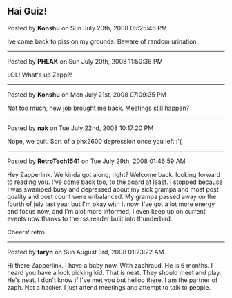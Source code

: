 ## Hai Guiz!
Posted by **Konshu** on Sun July 20th, 2008 05:25:46 PM

Ive come back to piss on my grounds. Beware of random urination.

--------------------------------------------------------------------------------

Posted by **PHLAK** on Sun July 20th, 2008 11:50:36 PM

LOL!  What's up Zapp?!

--------------------------------------------------------------------------------

Posted by **Konshu** on Mon July 21st, 2008 07:09:35 PM

Not too much, new job brought me back. Meetings still happen?

--------------------------------------------------------------------------------

Posted by **nak** on Tue July 22nd, 2008 10:17:20 PM

Nope, we quit.  Sort of a phx2600 depression once you left :'(

--------------------------------------------------------------------------------

Posted by **RetroTech1541** on Tue July 29th, 2008 01:46:59 AM

Hey Zapperlink. We kinda got along, right? Welcome back, looking forward to reading you. I've come back too, to the board at least. I stopped because I was swamped busy and depressed about my sick grampa and most post quality and post count were unbalanced. My grampa passed away on the fourth of july last year but I'm okay with it now. I've got a lot more energy and focus now, and I'm alot more informed, I even keep up on current events now thanks to the rss reader bulit into thunderbird.

Cheers!
retro

--------------------------------------------------------------------------------

Posted by **taryn** on Sun August 3rd, 2008 01:23:22 AM

Hi there Zapperlink. I have a baby now. With zaphraud. He is 6 months. I heard you have a lock picking kid. That is neat. They should meet and play. He's neat. I don't know if I've met you but helloo there. I am the partner of zaph. Not a hacker. I just attend meetings and attempt to talk to people.
